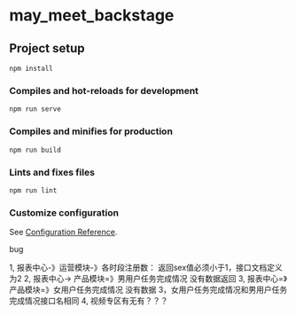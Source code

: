 # may_meet_backstage

## Project setup
```
npm install
```

### Compiles and hot-reloads for development
```
npm run serve
```

### Compiles and minifies for production
```
npm run build
```

### Lints and fixes files
```
npm run lint
```

### Customize configuration
See [Configuration Reference](https://cli.vuejs.org/config/).



bug

1, 报表中心-》运营模块-》各时段注册数： 返回sex值必须小于1，接口文档定义为2
2, 报表中心-> 产品模块=》男用户任务完成情况  没有数据返回
3, 报表中心=》产品模块=》女用户任务完成情况  没有数据
3，女用户任务完成情况和男用户任务完成情况接口名相同
4, 视频专区有无有？？？